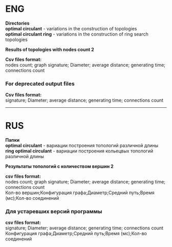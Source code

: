 # ENG
**Directories**   
**optimal circulant** - variations in the construction of topologies       
**optimal circulant ring** - variations in the construction of ring search topologies  


**Results of topologies with  nodes count 2**  

**Csv files format:**   
nodes count; graph signature; Diameter; average distance; generating time; connections count    
### For deprecated output files   
**Csv files format:**   
signature; Diameter; average distance; generating time; connections count  
***
# RUS
**Папки**    
**optimal circulant** - вариации построения топологий различной длины     
**ring optimal circulant** - вариации построения кольецвых топологий различной длины    

**Результаты топологий с количеством вершин 2**   

**csv files format:**   
nodes count; graph signature; Diameter; average distance; generating time; connections count    
Кол-во вершин;Конфигурация графа;Диаметр;Средний путь;Время (мс);Кол-во соединений    
### Для устаревших версий программы    
**csv files format:**   
  signature; Diameter; average distance; generating time; connections count   
  Конфигурация графа;Диаметр;Средний путь;Время (мс);Кол-во соединений 
